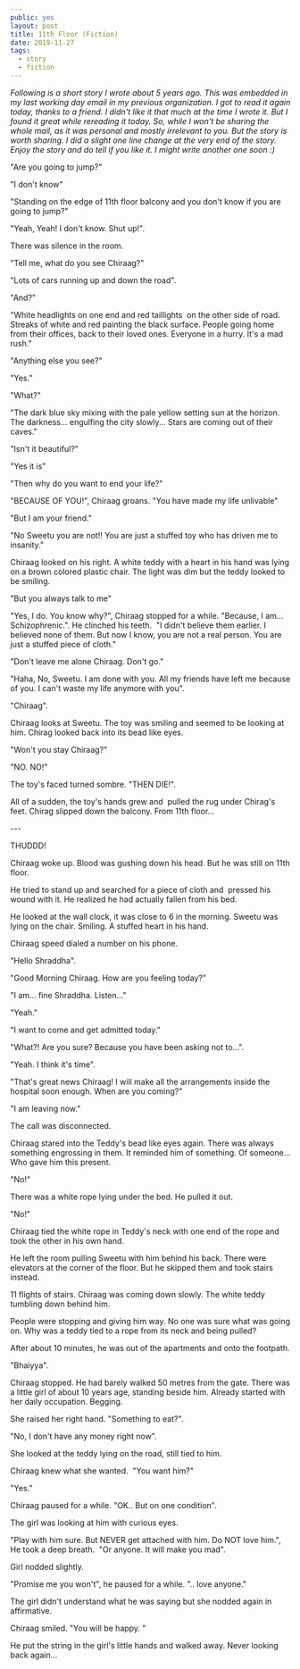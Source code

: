 ```yaml
---
public: yes
layout: post
title: 11th Floor (Fiction)
date: 2019-11-27
tags:
  - story
  - fiction
---
```


_Following is a short story I wrote about 5 years ago. This was embedded in my last working day email in my previous organization. I got to read it again today, thanks to a friend. I didn't like it that much at the time I wrote it. But I found it great while rereading it today. So, while I won't be sharing the whole mail, as it was personal and mostly irrelevant to you. But the story is worth sharing. I did a slight one line change at the very end of the story. Enjoy the story and do tell if you like it. I might write another one soon :)_  
  
  
  
  
"Are you going to jump?"  
  
"I don't know"  
  
"Standing on the edge of 11th floor balcony and you don't know if you are going to jump?"  
  
"Yeah, Yeah! I don't know. Shut up!".  
  
There was silence in the room.  
  
"Tell me, what do you see Chiraag?"  
  
"Lots of cars running up and down the road".  
  
"And?"  
  
"White headlights on one end and red taillights ​​ on the other side of road. Streaks of white and red painting the black surface. People going home from their offices, back to their loved ones. Everyone in a hurry. It's a mad rush."  
  
"Anything else you see?"  
  
"Yes."  
  
"What?"  
  
"The dark blue sky mixing with the pale yellow setting sun at the horizon. The darkness... engulfing the city slowly... Stars are coming out of their caves."  
  
"Isn't it beautiful?"  
  
"Yes it is"  
  
"Then why do you want to end your life?"  
  
"BECAUSE OF YOU!", Chiraag groans. "You have made my life unlivable"  
  
"But I am your friend."  
  
"No Sweetu you are not!! You are just a stuffed toy who has driven me to insanity."  
  
Chiraag looked on his right. A white teddy with a heart in his hand was lying on a brown colored plastic chair. The light was dim but the teddy looked to be smiling.  
  
"But you always talk to me"  
  
"Yes, I do. You know why?", Chiraag stopped for a while. "Because, I am... Schizophrenic.". He clinched his teeth.  "I didn't believe them earlier. I believed none of them. But now I know, you are not a real person. You are just a stuffed piece of cloth."  
  
"Don't leave me alone Chiraag. Don't go."  
  
"Haha, No, Sweetu. I am done with you. All my friends have left me because of you. I can't waste my life anymore with you".  
  
"Chiraag".  
  
Chiraag looks at Sweetu. The toy was smiling and seemed to be looking at him. Chirag looked back into its bead like eyes.  
  
"Won't you stay Chiraag?"  
  
"NO. NO!"  
  
The toy's faced turned sombre. "THEN DIE!".  
  
All of a sudden, the toy's hands grew and  pulled the rug under Chirag's feet. Chirag slipped down the balcony. From 11th floor...  
  
\---

  
  
  
THUDDD!  
  
Chiraag woke up. Blood was gushing down his head. But he was still on 11th floor.  
  
He tried to stand up and searched for a piece of cloth and  pressed his wound with it. He realized he had actually fallen from his bed.  
  
He looked at the wall clock, it was close to 6 in the morning. Sweetu was lying on the chair. Smiling. A stuffed heart in his hand.  
  
Chiraag speed dialed a number on his phone.  
  
"Hello Shraddha".  
  
"Good Morning Chiraag. How are you feeling today?"  
  
"I am... fine Shraddha. Listen..."  
  
"Yeah."  
  
"I want to come and get admitted today."  
  
"What?! Are you sure? Because you have been asking not to...".  
  
"Yeah. I think it's time".  
  
"That's great news Chiraag! I will make all the arrangements inside the hospital soon enough. When are you coming?"  
  
"I am leaving now."  
  
The call was disconnected.  
  
Chiraag stared into the Teddy's bead like eyes again. There was always something engrossing in them. It reminded him of something. Of someone... Who gave him this present.  
  
"No!"  
  
There was a white rope lying under the bed. He pulled it out.  
  
"No!"  
  
Chiraag tied the white rope in Teddy's neck with one end of the rope and took the other in his own hand.  
  
He left the room pulling Sweetu with him behind his back. There were elevators at the corner of the floor. But he skipped them and took stairs instead.  
  
11 flights of stairs. Chiraag was coming down slowly. The white teddy tumbling down behind him.  
  
People were stopping and giving him way. No one was sure what was going on. Why was a teddy tied to a rope from its neck and being pulled?  
  
After about 10 minutes, he was out of the apartments and onto the footpath.  
  
"Bhaiyya".  
  
Chiraag stopped. He had bare​ly​ walked 50 metres from the gate. There was a little girl of about 10 years age, standing beside him. Already started with her daily occupation. Begging.  
  
She raised her right hand. "Something to eat?".  
  
"No, I don't have any money right now".  
  
She looked at the teddy lying on the road, still tied to him.  
  
Chiraag knew what she wanted.  "You want him?"  
  
"Yes."  
  
Chiraag paused for a while. "OK.. But on one condition".  
  
The girl was looking at him with curious eyes.  
  
"Play with him sure. But NEVER get attached with him. Do NOT love him.", He took a deep breath.  "Or anyone. It will make you mad".  
  
Girl nodded slightly.  
  
"Promise me you won't", he paused for a while. ".. love anyone."  
  
The girl didn't understand what he was saying but she nodded again in affirmative.  
  
Chiraag smiled. "You will be happy. "  
  
He put the string in the girl's little hands and walked away. Never looking back again...
